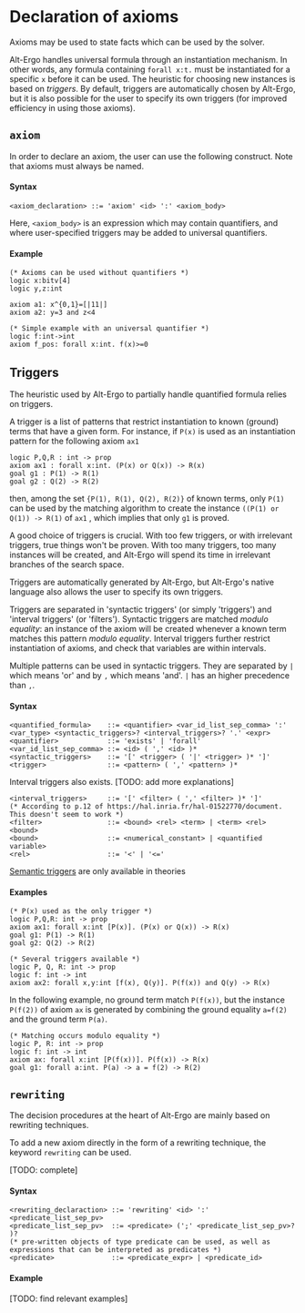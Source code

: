 
# Declaration of axioms

Axioms may be used to state facts which can be used by the solver.

Alt-Ergo handles universal formula through an instantiation mechanism. In other words, any formula containing `forall x:t.` must be instantiated for a specific `x` before it can be used.
The heuristic for choosing new instances is based on *triggers*. By default, triggers are automatically chosen by Alt-Ergo, but it is also possible for the user to specify its own triggers (for improved efficiency in using those axioms).

## `axiom`

In order to declare an axiom, the user can use the following construct.
Note that axioms must always be named.

#### Syntax
```
<axiom_declaration> ::= 'axiom' <id> ':' <axiom_body>
```
Here, `<axiom_body>` is an expression which may contain quantifiers, and where user-specified triggers may be added to universal quantifiers.

#### Example

```
(* Axioms can be used without quantifiers *)
logic x:bitv[4]
logic y,z:int

axiom a1: x^{0,1}=[|11|]
axiom a2: y=3 and z<4
```

```
(* Simple example with an universal quantifier *)
logic f:int->int
axiom f_pos: forall x:int. f(x)>=0
```

## Triggers
The heuristic used by Alt-Ergo to partially handle quantified formula relies on triggers.

A  trigger  is  a  list  of patterns that restrict instantiation to known (ground) terms that have a given form. For instance, if `P(x)` is used as an instantiation pattern for the following axiom `ax1`
```
logic P,Q,R : int -> prop
axiom ax1 : forall x:int. (P(x) or Q(x)) -> R(x)
goal g1 : P(1) -> R(1)
goal g2 : Q(2) -> R(2)
```
then,  among  the  set `{P(1), R(1), Q(2), R(2)}` of  known  terms, only `P(1)` can be used by the matching algorithm to create the instance `((P(1) or Q(1)) -> R(1)` of `ax1` , which implies that only `g1` is proved.

A good choice of triggers is crucial. With too few triggers, or with irrelevant triggers, true things won't be proven. With too many triggers, too many instances will be created, and Alt-Ergo will spend its time in irrelevant branches of the search space.

Triggers are automatically generated by Alt-Ergo, but Alt-Ergo's native language also allows the user to specify its own triggers.

Triggers are separated in 'syntactic triggers' (or simply 'triggers') and 'interval triggers' (or 'filters').
Syntactic triggers are matched *modulo equality*: an instance of the axiom will be created whenever a known term matches this pattern *modulo equality*. 
Interval triggers further restrict instantiation of axioms, and check that variables are within intervals.

Multiple patterns can be used in syntactic triggers. They are separated by `|` which means 'or' and by `,` which means 'and'. `|` has an higher precedence than `,`.

#### Syntax
```
<quantified_formula>    ::= <quantifier> <var_id_list_sep_comma> ':' <var_type> <syntactic_triggers>? <interval_triggers>? '.' <expr>
<quantifier>            ::= 'exists' | 'forall'
<var_id_list_sep_comma> ::= <id> ( ',' <id> )*
<syntactic_triggers>    ::= '[' <trigger> ( '|' <trigger> )* ']'
<trigger>               ::= <pattern> ( ',' <pattern> )*
```

Interval triggers also exists. [TODO: add more explanations]

```
<interval_triggers>     ::= '[' <filter> ( ',' <filter> )* ']'
(* According to p.12 of https://hal.inria.fr/hal-01522770/document. This doesn't seem to work *)
<filter>                ::= <bound> <rel> <term> | <term> <rel> <bound>
<bound>                 ::= <numerical_constant> | <quantified variable>
<rel>                   ::= '<' | '<='
```

[Semantic triggers](05_theories.html#semantic-triggers) are only available in theories

#### Examples
```
(* P(x) used as the only trigger *)
logic P,Q,R: int -> prop
axiom ax1: forall x:int [P(x)]. (P(x) or Q(x)) -> R(x)
goal g1: P(1) -> R(1)
goal g2: Q(2) -> R(2)
```

```
(* Several triggers available *)
logic P, Q, R: int -> prop
logic f: int -> int
axiom ax2: forall x,y:int [f(x), Q(y)]. P(f(x)) and Q(y) -> R(x)
```

In the following example, no ground term match `P(f(x))`, but the instance `P(f(2))` of axiom `ax` is generated by combining the ground equality `a=f(2)` and the ground term `P(a)`.

```
(* Matching occurs modulo equality *)
logic P, R: int -> prop
logic f: int -> int
axiom ax: forall x:int [P(f(x))]. P(f(x)) -> R(x)
goal g1: forall a:int. P(a) -> a = f(2) -> R(2)
```

## `rewriting`
The decision procedures at the heart of Alt-Ergo are mainly based on rewriting techniques.

To add a new axiom directly in the form of a rewriting technique, the keyword `rewriting` can be used.

[TODO: complete]

#### Syntax
```
<rewriting_declaraction> ::= 'rewriting' <id> ':' <predicate_list_sep_pv>
<predicate_list_sep_pv>  ::= <predicate> (';' <predicate_list_sep_pv>? )? 
(* pre-written objects of type predicate can be used, as well as expressions that can be interpreted as predicates *) 
<predicate>              ::= <predicate_expr> | <predicate_id>
```

#### Example
[TODO: find relevant examples]

